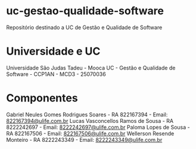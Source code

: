 # uc-gestao-qualidade-software
Repositório destinado a UC de Gestão e Qualidade de Software

# Universidade e UC
Universidade São Judas Tadeu - Mooca
UC - Gestão e Qualidade de Software - CCP1AN - MCD3 - 25070036

# Componentes
Gabriel Neules Gomes Rodrigues Soares - RA 822167394 - Email: 822167394@ulife.com.br
Lucas Vasconcellos Ramos de Sousa - RA 8222242697 - Email: 8222242697@ulife.com.br
Paloma Lopes de Sousa - RA 822167506 - Email: 822167506@ulife.com.br
Wellerson Resende Monteiro - RA 8222243349 - Email: 8222243349@ulife.com.br


